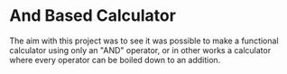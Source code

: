 # And Based Calculator

The aim with this project was to see it was possible to make a functional calculator using only an "AND" operator, or in other works a calculator where every operator can be boiled down to an addition.
